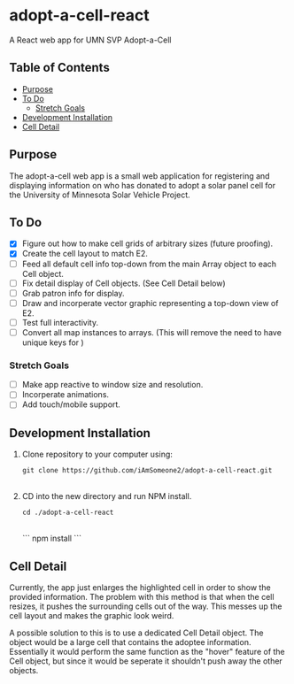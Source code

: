 # adopt-a-cell-react <!-- omit in toc -->
A React web app for UMN SVP Adopt-a-Cell

## Table of Contents <!-- omit in toc -->
- [Purpose](#purpose)
- [To Do](#to-do)
  - [Stretch Goals](#stretch-goals)
- [Development Installation](#development-installation)
- [Cell Detail](#cell-detail)

## Purpose
The adopt-a-cell web app is a small web application for registering and displaying information on who has donated to adopt a solar panel cell for the University of Minnesota Solar Vehicle Project.

## To Do
- [x] Figure out how to make cell grids of arbitrary sizes (future proofing).
- [x] Create the cell layout to match E2.
- [ ] Feed all default cell info top-down from the main Array object to each Cell object.
- [ ] Fix detail display of Cell objects. (See Cell Detail below)
- [ ] Grab patron info for display.
- [ ] Draw and incorperate vector graphic representing a top-down view of E2.
- [ ] Test full interactivity.
- [ ] Convert all map instances to arrays. (This will remove the need to have unique keys for )

### Stretch Goals
- [ ] Make app reactive to window size and resolution.
- [ ] Incorperate animations.
- [ ] Add touch/mobile support.

## Development Installation
1. Clone repository to your computer using:
   <br>
    ```
    git clone https://github.com/iAmSomeone2/adopt-a-cell-react.git
    ```
    <br>
2. CD into the new directory and run NPM install.
   <br>
   ```
   cd ./adopt-a-cell-react
   ```
   <br>
   ```
   npm install
   ```
   <br>

## Cell Detail
<p>
    Currently, the app just enlarges the highlighted cell in order to show the provided information.
    The problem with this method is that when the cell resizes, it pushes the surrounding cells out of
    the way. This messes up the cell layout and makes the graphic look weird. 
</p>
<p>
    A possible solution to this is to use a dedicated Cell Detail object. The object would be a large cell that contains
    the adoptee information. Essentially it would perform the same function as the "hover" feature of the Cell object,
    but since it would be seperate it shouldn't push away the other objects. 
</p>